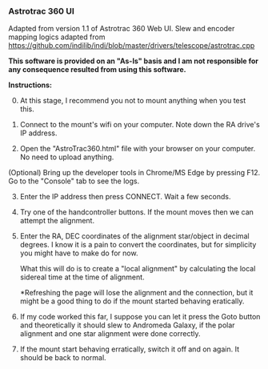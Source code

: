 ### Astrotrac 360 UI

Adapted from version 1.1 of Astrotrac 360 Web UI. Slew and encoder mapping logics adapted from https://github.com/indilib/indi/blob/master/drivers/telescope/astrotrac.cpp

**This software is provided on an "As-Is" basis and I am not responsible for any consequence resulted from using this software.**

**Instructions:**

 

0. At this stage, I recommend you not to mount anything when you test this.

 

1. Connect to the mount's wifi on your computer. Note down the RA drive's IP address. 

 

2. Open the "AstroTrac360.html" file with your browser on your computer. No need to upload anything.

 

(Optional) Bring up the developer tools in Chrome/MS Edge by pressing F12. Go to the "Console" tab to see the logs.

 

3. Enter the IP address then press CONNECT. Wait a few seconds.

 

4. Try one of the handcontroller buttons. If the mount moves then we can attempt the alignment.

 

5. Enter the RA, DEC coordinates of the alignment star/object in decimal degrees. I know it is a pain to convert the coordinates, but for simplicity you might have to make do for now.

    What this will do is to create a "local alignment" by calculating the local sidereal time at the time of alignment.

    *Refreshing the page will lose the alignment and the connection, but it might be a good thing to do if the mount started behaving eratically. 

 

6. If my code worked this far, I suppose you can let it press the Goto button and theoretically it should slew to Andromeda Galaxy, if the polar alignment and one star alignment were done correctly.

7. If the mount start behaving erratically, switch it off and on again. It should be back to normal.
